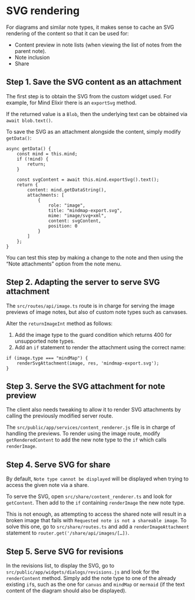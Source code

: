 # SVG rendering
For diagrams and similar note types, it makes sense to cache an SVG rendering of the content so that it can be used for:

*   Content preview in note lists (when viewing the list of notes from the parent note).
*   Note inclusion
*   Share

## Step 1. Save the SVG content as an attachment

The first step is to obtain the SVG from the custom widget used. For example, for Mind Elixir there is an `exportSvg` method.

If the returned value is a `Blob`, then the underlying text can be obtained via `await blob.text()`.

To save the SVG as an attachment alongside the content, simply modify `getData()`:

```plain
async getData() {
    const mind = this.mind;
    if (!mind) {
        return;
    }

    const svgContent = await this.mind.exportSvg().text();   
    return {
        content: mind.getDataString(),
        attachments: [
            {
                role: "image",
                title: "mindmap-export.svg",
                mime: "image/svg+xml",
                content: svgContent,
                position: 0
            }
        ]
    };
}
```

You can test this step by making a change to the note and then using the “Note attachments” option from the note menu.

## Step 2. Adapting the server to serve SVG attachment

The `src/routes/api/image.ts` route is in charge for serving the image previews of image notes, but also of custom note types such as canvases.

Alter the `returnImageInt` method as follows:

1.  Add the image type to the guard condition which returns 400 for unsupported note types.
2.  Add an `if` statement to render the attachment using the correct name:

```plain
if (image.type === "mindMap") {
	renderSvgAttachment(image, res, 'mindmap-export.svg');
}
```

## Step 3. Serve the SVG attachment for note preview

The client also needs tweaking to allow it to render SVG attachments by calling the previously modified server route.

The `src/public/app/services/content_renderer.js` file is in charge of handling the previews. To render using the image route, modify `getRenderedContent` to add the new note type to the `if` which calls `renderImage`.

## Step 4. Serve SVG for share

By default, `Note type cannot be displayed` will be displayed when trying to access the given note via a share.

To serve the SVG, open `src/share/content_renderer.ts` and look for `getContent`. Then add to the `if` containing `renderImage` the new note type.

This is not enough, as attempting to access the shared note will result in a broken image that fails with `Requested note is not a shareable image`. To solve this one, go to `src/share/routes.ts` and add a `renderImageAttachment` statement to `router.get('/share/api/images/[…])`.

## Step 5. Serve SVG for revisions

In the revisions list, to display the SVG, go to `src/public/app/widgets/dialogs/revisions.js` and look for the `renderContent` method. Simply add the note type to one of the already existing `if`s, such as the one for `canvas` and `mindMap` or `mermaid` (if the text content of the diagram should also be displayed).